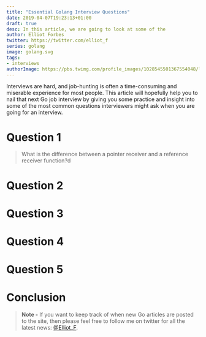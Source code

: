 ```yaml
---
title: "Essential Golang Interview Questions"
date: 2019-04-07T19:23:13+01:00
draft: true
desc: In this article, we are going to look at some of the 
author: Elliot Forbes
twitter: https://twitter.com/elliot_f
series: golang
image: golang.svg
tags:
- interviews
authorImage: https://pbs.twimg.com/profile_images/1028545501367554048/lzr43cQv_400x400.jpg
---
```

 
Interviews are hard, and job-hunting is often a time-consuming and miserable experience for most people. This article will hopefully help you to nail that next Go job interview by giving you some practice and insight into some of the most common questions interviewers might ask when you are going for an interview.

# Question 1

> What is the difference between a pointer receiver and a reference receiver function?d

# Question 2

# Question 3

# Question 4

# Question 5


# Conclusion

> **Note -** If you want to keep track of when new Go articles are posted to the
> site, then please feel free to follow me on twitter for all the latest news:
> [@Elliot_F](https://twitter.com/elliot_f).
